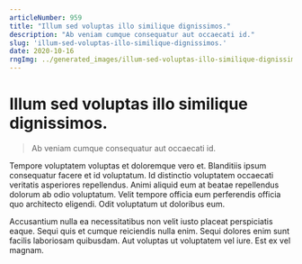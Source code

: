 ```yaml
---
articleNumber: 959
title: "Illum sed voluptas illo similique dignissimos."
description: "Ab veniam cumque consequatur aut occaecati id."
slug: 'illum-sed-voluptas-illo-similique-dignissimos.'
date: 2020-10-16
rngImg: ../generated_images/illum-sed-voluptas-illo-similique-dignissimos..jpg
---
```


# Illum sed voluptas illo similique dignissimos.

> Ab veniam cumque consequatur aut occaecati id.

Tempore voluptatem voluptas et doloremque vero et. Blanditiis ipsum consequatur facere et id voluptatum. Id distinctio voluptatem occaecati veritatis asperiores repellendus. Animi aliquid eum at beatae repellendus dolorum ab odio voluptatum. Velit tempore officia eum perferendis officia quo architecto eligendi. Odit voluptatum ut doloribus eum.
 Accusantium nulla ea necessitatibus non velit iusto placeat perspiciatis eaque. Sequi quis et cumque reiciendis nulla enim. Sequi dolores enim sunt facilis laboriosam quibusdam. Aut voluptas ut voluptatem vel iure. Est ex vel magnam.
